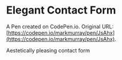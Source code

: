 # Elegant Contact Form

A Pen created on CodePen.io. Original URL: [https://codepen.io/markmurray/pen/JsAhx](https://codepen.io/markmurray/pen/JsAhx).

Aestetically pleasing contact form
